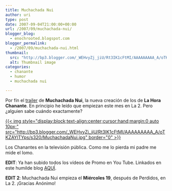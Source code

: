```yaml
---
title: Muchachada Nui
author: uri
type: post
date: 2007-09-04T21:00:00+00:00
url: /2007/09/muchachada-nui/
blogger_blog:
  - enochrooted.blogspot.com
blogger_permalink:
  - /2007/09/muchachada-nui.html
thumbnail:
  src: "http://bp3.blogger.com/_WEHvyZj_jiU/Rt3IK1cFtMI/AAAAAAAAA_A/oTKZAYlTYps/s320/MuchachadaNui.jpg"
  alt: Thumbnail image
categories:
  - chanante
  - humor
  - muchachada nui

---
```

Por fín el [trailer][1] de <span style="font-weight:bold;">Muchachada Nui</span>, la nueva creación de los de <span style="font-weight:bold;">La Hora Chanante</span>. En principio he leído que empiezan este mes en La 2. Pero ¿alguien sabe cuándo exactamente?

[{{< img style="display:block;text-align:center;cursor:hand;margin:0 auto 10px;" src="http://bp3.blogger.com/_WEHvyZj_jiU/Rt3IK1cFtMI/AAAAAAAAA_A/oTKZAYlTYps/s320/MuchachadaNui.jpg" border="0" >}}][1]

Los Chanantes en la televisión pública. Como me lo pierda mi padre me mide el lomo.

<span style="font-weight:bold;">EDIT</span>: Ya han subido todos los vídeos de Promo en You Tube. Linkados en este humilde blog [AQUÍ][2].

<span style="font-weight:bold;">EDIT 2</span>: Muchachada Nui empieza el <span style="font-weight:bold;">Miércoles 19</span>, después de Perdidos, en La 2. ¡Gracias Anónimo!

 [1]: http://www.rtve.es/?go=e5911a8f3a240786c19429278dceea2c2925d076293e467a11f708076cf3f6088bc03375ab699f30b256552c1c26b47ee725fc76f7371edc955bdba913461fe20bba5a5854aade524eac6e3f720b9e8e8308ee8f33cd36054cf217d00781e516
 [2]: http://enochrooted.blogspot.com/2007/09/promo-muchachada-nui.html